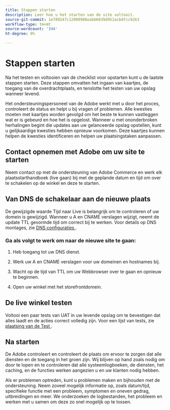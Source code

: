 ```yaml
---
title: Stappen starten
description: Leer hoe u het starten van de site voltooit.
source-git-commit: 1e789247c12009908eabb6039d951acbdfcc9263
workflow-type: tm+mt
source-wordcount: '344'
ht-degree: 0%

---
```


# Stappen starten

Na het testen en voltooien van de checklist voor opstarten kunt u de laatste stappen starten. Deze stappen omvatten het ingaan van kaartjes, de toegang van de overdrachtplaats, en tenslotte het testen van uw opslag wanneer levend.

Het ondersteuningspersoneel van de Adobe werkt met u door het proces, controleert de status en helpt u bij vragen of problemen. Alle kwesties moeten met kaartjes worden gevolgd om het beste te kunnen vastleggen wat er is gebeurd en hoe het is opgelost. Wanneer u met ononderbroken herhalingen begint die updates aan uw gelanceerde opslag opstellen, kunt u gelijkaardige kwesties hebben opnieuw voorkomen. Deze kaartjes kunnen helpen de kwesties identificeren en helpen uw plaatsingstaken aanpassen.

## Contact opnemen met Adobe om uw site te starten

Neem contact op met de ondersteuning van Adobe Commerce en werk elk plaatsstarthandboek (live gaan) bij met de geplande datum en tijd om over te schakelen op de winkel en deze te starten.

## Van DNS de schakelaar aan de nieuwe plaats

De gewijzigde waarde Tijd naar Live is belangrijk om te controleren of uw domein is gewijzigd. Wanneer u A en CNAME verslagen wijzigt, neemt de update TTL gevormde tijd om correct bij te werken. Voor details op DNS montages, zie [&#x200B; DNS configuraties &#x200B;](checklist.md#update-dns-configuration-with-production-settings).

### Ga als volgt te werk om naar de nieuwe site te gaan:

1. Heb toegang tot uw DNS dienst.

1. Werk uw A en CNAME verslagen voor uw domeinen en hostnames bij.

1. Wacht op de tijd van TTL om uw Webbrowser over te gaan en opnieuw te beginnen.

1. Open uw winkel met het storefrontdomein.

## De live winkel testen

Voltooi een paar tests van UAT in uw levende opslag om te bevestigen dat alles laadt en de acties correct volledig zijn. Voor een lijst van tests, zie [&#x200B; plaatsing van de Test &#x200B;](../test/staging-and-production.md#complete-uat-testing).

## Na starten

De Adobe controleert en controleert de plaats om ervoor te zorgen dat alle diensten en de toegang in het groen zijn. Wij blijven op hand zoals nodig om door te lopen en te controleren dat alle systeemlogboeken, de diensten, het caching, en de functies werken aangezien u en uw klanten nodig hebben.

Als er problemen optreden, kunt u problemen maken en bijhouden met de ondersteuning. Neem zoveel mogelijk informatie op, zoals datum/tijd, specifieke functie met een probleem, symptomen en oneven gedrag, uitbreidingen en meer. We onderzoeken de logbestanden, het probleem en werken met u samen om deze zo snel mogelijk op te lossen.
